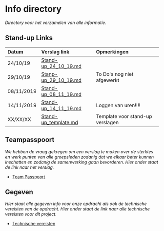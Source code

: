 # Info directory

*Directory voor het verzamelen van alle informatie.*

## Stand-up Links

| Datum | Verslag link | Opmerkingen |
| :---- | :----------- | :---------- |
| 24/10/19 | [Stand-up_24_10_19.md](https://github.com/Beachlessfawn2/Mainframe_Groep3/blob/master/Info/Stand-ups/Stand-up_24_10_19.md) | |
| 29/10/19 | [Stanp-up_29_10_19.md](https://github.com/Beachlessfawn2/Mainframe_Groep3/blob/master/Info/Stand-ups/Stanp-up_29_10_19.md) | To Do's nog niet afgewerkt |
| 08/11/2019 | [Stand-up_08_11_19.md](https://github.com/Beachlessfawn2/Mainframe_Groep3/blob/master/Info/Stand-ups/Stand-up_08_11_19.md) | |
| 14/11/2019 | [Stand-up_14_11_19.md](https://github.com/Beachlessfawn2/Mainframe_Groep3/blob/master/Info/Stand-ups/Stand-up_14_11_19.md) | Loggen van uren!!!! |
| XX/XX/XX | [Stand-up_template.md](https://github.com/Beachlessfawn2/Mainframe_Groep3/blob/master/Info/Stand-ups/Stand-up_tamplate.md) | Template voor stand-up verslagen |

## Teampasspoort

*We hebben de vraag gekregen om een verslag te maken over de sterktes en werk punten van alle groepsleden zodanig dat we elkaar beter kunnen inschatten en zodanig de samenwerking gaan bevorderen. Hier onder staat de link naar het verslag.*

* [Team Passpoort](https://github.com/Beachlessfawn2/Mainframe_Groep3/blob/master/Info/Team_Passpoort/Team_Passpoort.md)

## Gegeven

*Hier staat alle gegeven info voor onze opdracht als ook de technische vereisten van de opdracht. Hier onder staat de link naar alle technische vereisten voor dit project.*

* [Technische vereisten](https://github.com/Beachlessfawn2/Mainframe_Groep3/blob/master/Info/Gegeven/Technische_vereisten_applicatie_19-20.pdf)
